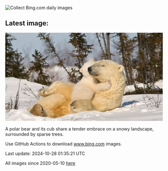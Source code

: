 ![Collect Bing.com daily images](https://github.com/counter2015/bing-daily-images/workflows/Collect%20Bing.com%20daily%20images/badge.svg)
## Latest image:
![](images/PolarBearHug.jpg)

A polar bear and its cub share a tender embrace on a snowy landscape, surrounded by sparse trees.

Use GitHub Actions to download www.bing.com images.

Last update: 2024-10-28 01:35:21 UTC

All images since 2020-05-10 [here](https://github.com/counter2015/bing-daily-images/tree/master/images)
